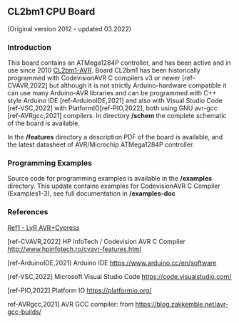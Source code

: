 ## CL2bm1 CPU Board
(Original version 2012 - updated 03.2022)

### Introduction
This board contains an ATMega1284P controller, and has been active and in use since 2010 [CL2bm1-AVR](https://www.lyr-ing.com/Embedded/LyRAVR_CyEn.htm). Board CL2bm1 has been historically programmed with CodevisionAVR C compilers v3 or newer [ref-CVAVR,2022] but although it is not strictly Arduino-hardware compatible it can use many Arduino-AVR libraries and can be programmed with C++ style Arduino IDE [ref-ArduinoIDE,2021] and also with Visual Studio Code [ref-VSC,2022] with PlatformIO[ref-PIO,2022], both using GNU avr-gcc [ref-AVRgcc,2021] compilers. 
In directory **/schem** the complete schematic of the board is available.  


In the **/features** directory a description PDF of the board is available, and the latest datasheet of AVR/Microchip ATMega1284P controller.  

### Programming Examples
Source code for programming examples is available in the **/examples** directory. This update contains
examples for CodevisionAVR C Compiler (Examples1-3), see full documentation in **/examples-doc**

### References

[Ref1 - LyR AVR+Cypress](https://www.lyr-ing.com/Embedded/LyRAVR_CyEn.htm)

[ref-CVAVR,2022] HP InfoTech / Codevision AVR C Compiler http://www.hpinfotech.ro/cvavr-features.html

[ref-ArduinoIDE,2021] Arduino IDE https://www.arduino.cc/en/software

[ref-VSC,2022] Microsoft Visual Studio Code https://code.visualstudio.com/

[ref-PIO,2022] Platform IO https://platformio.org/

ref-AVRgcc,2021] AVR GCC compiler: from https://blog.zakkemble.net/avr-gcc-builds/ 


